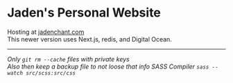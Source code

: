 # Jaden's Personal Website

Hosting at [jadenchant.com](https://jadenchant.com)  
This newer version uses Next.js, redis, and Digital Ocean.

---

_Only `git rm --cache` files with private keys_  
_Also then keep a backup file to not loose that info_
_SASS Compiler `sass --watch src/scss:src/css`_
